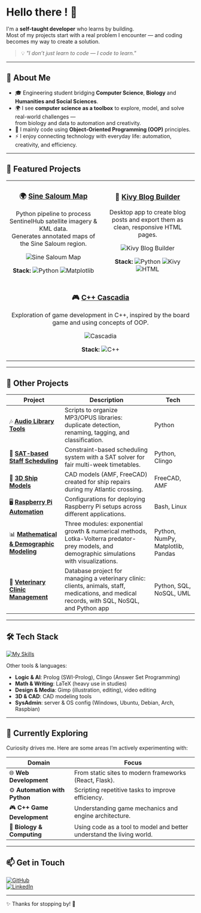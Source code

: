 # Hello there ! 👋  

I'm a **self-taught developer** who learns by building.  
Most of my projects start with a real problem I encounter — and coding becomes my way to create a solution.  

> 💡 *"I don’t just learn to code — I code to learn."*  

---

## 🚀 About Me  

- 🎓 Engineering student bridging **Computer Science**, **Biology** and **Humanities and Social Sciences**.  
- 🌍 I see **computer science as a toolbox** to explore, model, and solve real-world challenges —  
  from biology and data to automation and creativity.  
- 🔭 I mainly code using **Object-Oriented Programming (OOP)** principles.  
- ⚡ I enjoy connecting technology with everyday life: automation, creativity, and efficiency.  

---

## 🌟 Featured Projects  

<div align="center">

<table>
<tr>
<td width="50%" align="center">
  
### 🌍 [Sine Saloum Map](https://github.com/yan-sln/Sine-Saloum-Map)  
Python pipeline to process SentinelHub satellite imagery & KML data.  
Generates annotated maps of the Sine Saloum region.  

![Sine Saloum Map](https://user-images.githubusercontent.com/110732997/220370356-804d294e-cd22-4a8b-aaeb-c1270a721d2c.png)

**Stack:** ![Python](https://img.shields.io/badge/-Python-3776AB?logo=python&logoColor=white) ![Matplotlib](https://img.shields.io/badge/-Matplotlib-11557c?logo=python&logoColor=white)

</td>
<td width="50%" align="center">
  
### 📰 [Kivy Blog Builder](https://github.com/yan-sln/kivy-blog-builder)  
Desktop app to create blog posts and export them as clean, responsive HTML pages.  

![Kivy Blog Builder](https://github.com/user-attachments/assets/3b3f3cc4-2772-4024-8d04-1a913c5aa4b4)  

**Stack:** ![Python](https://img.shields.io/badge/-Python-3776AB?logo=python&logoColor=white) ![Kivy](https://img.shields.io/badge/-Kivy-ff9900?logo=python&logoColor=white) ![HTML](https://img.shields.io/badge/-HTML-E34F26?logo=html5&logoColor=white)

</td>
</tr>

<tr>
<td colspan="2" align="center">

### 🎮 [C++ Cascadia](https://github.com/yan-sln/Cascadia)  
Exploration of game development in C++, inspired by the board game and using concepts of OOP.  

![Cascadia](https://github.com/user-attachments/assets/d0370786-d649-4170-b4d6-95d7df957dad)  

**Stack:** ![C++](https://img.shields.io/badge/-C++-00599C?logo=cplusplus&logoColor=white)

</td>
</tr>
</table>

</div>

---

## 🧩 Other Projects  

| Project | Description | Tech |
|---------|-------------|------|
| 🎶 [**Audio Library Tools**](https://github.com/yan-sln/MP3-Co) | Scripts to organize MP3/OPUS libraries: duplicate detection, renaming, tagging, and classification. | Python |
| 📅 [**SAT-based Staff Scheduling**](https://github.com/yan-sln/sat-planning) | Constraint-based scheduling system with a SAT solver for fair multi-week timetables. | Python, Clingo |
| 🚢 [**3D Ship Models**](https://github.com/yan-sln/Nautical3DModels) | CAD models (AMF, FreeCAD) created for ship repairs during my Atlantic crossing. | FreeCAD, AMF |
| 🖥️ [**Raspberry Pi Automation**](https://github.com/yan-sln/RaspMe) | Configurations for deploying Raspberry Pi setups across different applications. | Bash, Linux |
| 📊 [**Mathematical & Demographic Modeling**](https://github.com/yan-sln/MT39--Mathematical-Demographic-Modeling-Project) | Three modules: exponential growth & numerical methods, Lotka-Volterra predator-prey models, and demographic simulations with visualizations. | Python, NumPy, Matplotlib, Pandas |
| 🐾 [**Veterinary Clinic Management**](https://github.com/yan-sln/NF18) | Database project for managing a veterinary clinic: clients, animals, staff, medications, and medical records, with SQL, NoSQL, and Python app | Python, SQL, NoSQL, UML |


---

## 🛠️ Tech Stack  

[![My Skills](https://skillicons.dev/icons?i=python,cpp,js,html,css,git,linux,arduino,figma,mysql,r,raspberrypi&perline=7)](https://skillicons.dev)  

Other tools & languages:  
- **Logic & AI**: Prolog (SWI-Prolog), Clingo (Answer Set Programming)  
- **Math & Writing**: LaTeX (heavy use in studies)  
- **Design & Media**: Gimp (illustration, editing), video editing  
- **3D & CAD**: CAD modeling tools  
- **SysAdmin**: server & OS config (Windows, Ubuntu, Debian, Arch, Raspbian)  

---

## 🌱 Currently Exploring  

Curiosity drives me. Here are some areas I’m actively experimenting with:  

| Domain | Focus |
|--------|-------|
| 🌐 **Web Development** | From static sites to modern frameworks (React, Flask). |
| ⚙️ **Automation with Python** | Scripting repetitive tasks to improve efficiency. |
| 🎮 **C++ Game Development** | Understanding game mechanics and engine architecture. |
| 🧬 **Biology & Computing** | Using code as a tool to model and better understand the living world. |

---

## 📫 Get in Touch  

[![GitHub](https://img.shields.io/badge/GitHub-Yan--Sln-181717?logo=github)](https://github.com/yan-sln)  
[![LinkedIn](https://img.shields.io/badge/LinkedIn-Yan--Sln-0A66C2?logo=linkedin)](https://www.linkedin.com/in/yan-sln)   

---

✨ Thanks for stopping by! 🚀  
